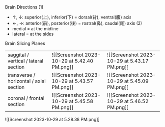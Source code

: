 
Brain Directions
(1)
- ↑, ↓: superior(上), inferior(下) = dorsal(背), ventral(腹) axis
- ←, →: anterior(前), posterior(後) = rostral(鼻), caudal(尾) axis
(2)
- medial = at the midline
- lateral = at the sides

Brain Slicing Planes

|                                 |                                              |                                              |
| ------------------------------- | -------------------------------------------- | -------------------------------------------- |
| saggital / vertical / lateral section                | ![[Screenshot 2023-10-29 at 5.42.40 PM.png]] | ![[Screenshot 2023-10-29 at 5.43.17 PM.png]] |
| transverse / horizontal / axial section | ![[Screenshot 2023-10-29 at 5.43.57 PM.png]] | ![[Screenshot 2023-10-29 at 5.45.09 PM.png]] |
| coronal / frontal section       | ![[Screenshot 2023-10-29 at 5.45.58 PM.png]] | ![[Screenshot 2023-10-29 at 5.46.52 PM.png]] | 

![[Screenshot 2023-10-29 at 5.28.38 PM.png]]